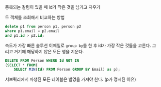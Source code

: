 중복되는 칼럼이 있을 때 id가 작은 것을 남기고 지우기

두 객체를 조회해서 비교하는 방법
```sql
delete p1 from person p1, person p2
where p1.email = p2.email
and p1.id > p2.id;
```

속도가 가장 빠른 솔루션
이메일로 `group by`를 한 후 id가 가장 작은 것들을 고른다.
그리고 거기에 해당하지 않은 모든 행을 지운다.

```sql
DELETE FROM Person WHERE Id NOT IN 
(SELECT * FROM(
    SELECT MIN(Id) FROM Person GROUP BY Email) as p);
```
서브쿼리에서 파생된 모든 테이블은 별명을 가져야 한다. (p가 명시된 이유)
